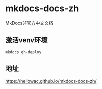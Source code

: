 # mkdocs-docs-zh

MkDocs非官方中文文档

## 激活venv环境

```shell
mkdocs gh-deploy
```

## 地址

<https://hellowac.github.io/mkdocs-docs-zh/>
